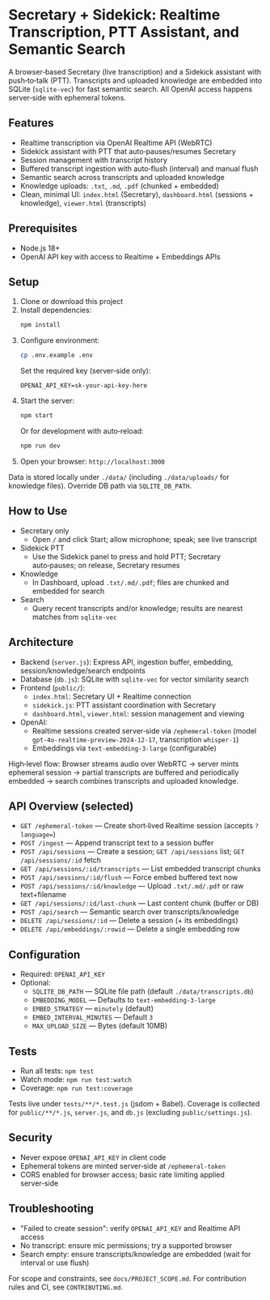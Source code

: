 # Secretary + Sidekick: Realtime Transcription, PTT Assistant, and Semantic Search

A browser‑based Secretary (live transcription) and a Sidekick assistant with push‑to‑talk (PTT). Transcripts and uploaded knowledge are embedded into SQLite (`sqlite-vec`) for fast semantic search. All OpenAI access happens server‑side with ephemeral tokens.

## Features

- Realtime transcription via OpenAI Realtime API (WebRTC)
- Sidekick assistant with PTT that auto‑pauses/resumes Secretary
- Session management with transcript history
- Buffered transcript ingestion with auto‑flush (interval) and manual flush
- Semantic search across transcripts and uploaded knowledge
- Knowledge uploads: `.txt`, `.md`, `.pdf` (chunked + embedded)
- Clean, minimal UI: `index.html` (Secretary), `dashboard.html` (sessions + knowledge), `viewer.html` (transcripts)

## Prerequisites

- Node.js 18+
- OpenAI API key with access to Realtime + Embeddings APIs

## Setup

1. Clone or download this project
2. Install dependencies:
   ```bash
   npm install
   ```
3. Configure environment:
   ```bash
   cp .env.example .env
   ```
   Set the required key (server‑side only):
   ```
   OPENAI_API_KEY=sk-your-api-key-here
   ```
4. Start the server:
   ```bash
   npm start
   ```
   Or for development with auto‑reload:
   ```bash
   npm run dev
   ```
5. Open your browser: `http://localhost:3000`

Data is stored locally under `./data/` (including `./data/uploads/` for knowledge files). Override DB path via `SQLITE_DB_PATH`.

## How to Use

- Secretary only
  - Open `/` and click Start; allow microphone; speak; see live transcript
- Sidekick PTT
  - Use the Sidekick panel to press and hold PTT; Secretary auto‑pauses; on release, Secretary resumes
- Knowledge
  - In Dashboard, upload `.txt/.md/.pdf`; files are chunked and embedded for search
- Search
  - Query recent transcripts and/or knowledge; results are nearest matches from `sqlite-vec`

## Architecture

- Backend (`server.js`): Express API, ingestion buffer, embedding, session/knowledge/search endpoints
- Database (`db.js`): SQLite with `sqlite-vec` for vector similarity search
- Frontend (`public/`):
  - `index.html`: Secretary UI + Realtime connection
  - `sidekick.js`: PTT assistant coordination with Secretary
  - `dashboard.html`, `viewer.html`: session management and viewing
- OpenAI:
  - Realtime sessions created server‑side via `/ephemeral-token` (model `gpt-4o-realtime-preview-2024-12-17`, transcription `whisper-1`)
  - Embeddings via `text-embedding-3-large` (configurable)

High‑level flow: Browser streams audio over WebRTC → server mints ephemeral session → partial transcripts are buffered and periodically embedded → search combines transcripts and uploaded knowledge.

## API Overview (selected)

- `GET /ephemeral-token` — Create short‑lived Realtime session (accepts `?language=`)
- `POST /ingest` — Append transcript text to a session buffer
- `POST /api/sessions` — Create a session; `GET /api/sessions` list; `GET /api/sessions/:id` fetch
- `GET /api/sessions/:id/transcripts` — List embedded transcript chunks
- `POST /api/sessions/:id/flush` — Force embed buffered text now
- `POST /api/sessions/:id/knowledge` — Upload `.txt/.md/.pdf` or raw text+filename
- `GET /api/sessions/:id/last-chunk` — Last content chunk (buffer or DB)
- `POST /api/search` — Semantic search over transcripts/knowledge
- `DELETE /api/sessions/:id` — Delete a session (+ its embeddings)
- `DELETE /api/embeddings/:rowid` — Delete a single embedding row

## Configuration

- Required: `OPENAI_API_KEY`
- Optional:
  - `SQLITE_DB_PATH` — SQLite file path (default `./data/transcripts.db`)
  - `EMBEDDING_MODEL` — Defaults to `text-embedding-3-large`
  - `EMBED_STRATEGY` — `minutely` (default)
  - `EMBED_INTERVAL_MINUTES` — Default `3`
  - `MAX_UPLOAD_SIZE` — Bytes (default 10MB)

## Tests

- Run all tests: `npm test`
- Watch mode: `npm run test:watch`
- Coverage: `npm run test:coverage`

Tests live under `tests/**/*.test.js` (jsdom + Babel). Coverage is collected for `public/**/*.js`, `server.js`, and `db.js` (excluding `public/settings.js`).

## Security

- Never expose `OPENAI_API_KEY` in client code
- Ephemeral tokens are minted server‑side at `/ephemeral-token`
- CORS enabled for browser access; basic rate limiting applied server‑side

## Troubleshooting

- "Failed to create session": verify `OPENAI_API_KEY` and Realtime API access
- No transcript: ensure mic permissions; try a supported browser
- Search empty: ensure transcripts/knowledge are embedded (wait for interval or use flush)

For scope and constraints, see `docs/PROJECT_SCOPE.md`. For contribution rules and CI, see `CONTRIBUTING.md`.
